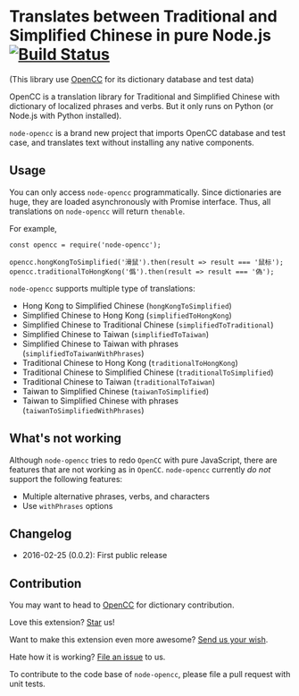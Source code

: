 # Translates between Traditional and Simplified Chinese in pure Node.js [![Build Status](https://travis-ci.org/compulim/node-opencc.svg?branch=master)](https://travis-ci.org/compulim/node-opencc)

(This library use [OpenCC](https://github.com/byvoid/opencc) for its dictionary database and test data)

OpenCC is a translation library for Traditional and Simplified Chinese with dictionary of localized phrases and verbs. But it only runs on Python (or Node.js with Python installed).

`node-opencc` is a brand new project that imports OpenCC database and test case, and translates text without installing any native components.

## Usage
You can only access `node-opencc` programmatically. Since dictionaries are huge, they are loaded asynchronously with Promise interface. Thus, all translations on `node-opencc` will return `thenable`.

For example,

```
const opencc = require('node-opencc');

opencc.hongKongToSimplified('滑鼠').then(result => result === '鼠标');
opencc.traditionalToHongKong('僞').then(result => result === '偽');
```

`node-opencc` supports multiple type of translations:
* Hong Kong to Simplified Chinese (`hongKongToSimplified`)
* Simplified Chinese to Hong Kong (`simplifiedToHongKong`)
* Simplified Chinese to Traditional Chinese (`simplifiedToTraditional`)
* Simplified Chinese to Taiwan (`simplifiedToTaiwan`)
* Simplified Chinese to Taiwan with phrases (`simplifiedToTaiwanWithPhrases`)
* Traditional Chinese to Hong Kong (`traditionalToHongKong`)
* Traditional Chinese to Simplified Chinese (`traditionalToSimplified`)
* Traditional Chinese to Taiwan (`traditionalToTaiwan`)
* Taiwan to Simplified Chinese (`taiwanToSimplified`)
* Taiwan to Simplified Chinese with phrases (`taiwanToSimplifiedWithPhrases`)

## What's not working
Although `node-opencc` tries to redo `OpenCC` with pure JavaScript, there are features that are not working as in `OpenCC`. `node-opencc` currently _do not_ support the following features:

* Multiple alternative phrases, verbs, and characters
* Use `withPhrases` options

## Changelog
* 2016-02-25 (0.0.2): First public release

## Contribution
You may want to head to [OpenCC](https://github.com/byvoid/opencc) for dictionary contribution.

Love this extension? [Star](https://github.com/compulim/node-opencc/stargazers) us!

Want to make this extension even more awesome? [Send us your wish](https://github.com/compulim/node-opencc/issues/new/).

Hate how it is working? [File an issue](https://github.com/compulim/node-opencc/issues/new/) to us.

To contribute to the code base of `node-opencc`, please file a pull request with unit tests.
